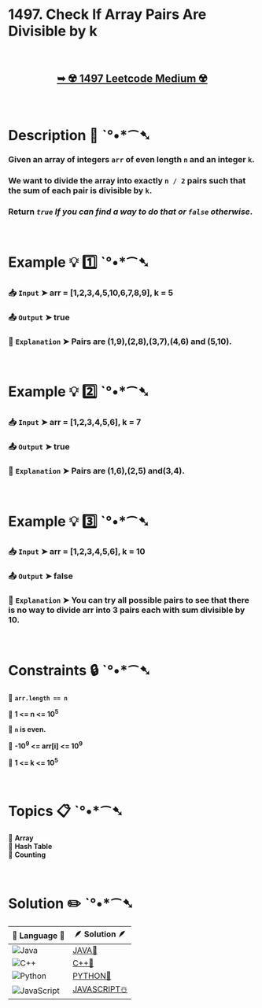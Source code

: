 # 1497. Check If Array Pairs Are Divisible by k

</br>

<h2 align="center"> 

<a href="https://leetcode.com/problems/check-if-array-pairs-are-divisible-by-k/description/?envType=daily-question&envId=2024-10-01"><strong>➥ ☢️ 1497 Leetcode Medium ☢️ </strong></a>
</h2>

</br>

# Description 📜 ˋ°•*⁀➷

### Given an array of integers `arr` of even length `n` and an integer `k`.

### We want to divide the array into exactly `n / 2` pairs such that the sum of each pair is divisible by `k`.

### Return *`true` If you can find a way to do that or `false` otherwise*.

</br>

# Example 💡 1️⃣ ˋ°•*⁀➷

  ### 📥 `Input`  ➤ arr = [1,2,3,4,5,10,6,7,8,9], k = 5

  ### 📤 `Output`  ➤ true

  ### 🔦 `Explanation`  ➤ Pairs are (1,9),(2,8),(3,7),(4,6) and (5,10).

</br>

# Example 💡 2️⃣ ˋ°•*⁀➷

  ### 📥 `Input` ➤ arr = [1,2,3,4,5,6], k = 7

  ### 📤 `Output`  ➤ true

  ### 🔦 `Explanation` ➤ Pairs are (1,6),(2,5) and(3,4).


</br>

# Example 💡 3️⃣ ˋ°•*⁀➷

  ### 📥 `Input` ➤ arr = [1,2,3,4,5,6], k = 10

  ### 📤 `Output`  ➤ false

  ### 🔦 `Explanation`  ➤ You can try all possible pairs to see that there is no way to divide arr into 3 pairs each with sum divisible by 10.

</br>

# Constraints 🔒 ˋ°•*⁀➷

🔹 **`arr.length == n`** </br>

🔹 **1 <= n <= 10<sup>5</sup>** </br>

🔹 **`n` is even.** </br>

🔹 **-10<sup>9</sup> <= arr[i] <= 10<sup>9</sup>** </br>

🔹 **1 <= k <= 10<sup>5</sup>** </br>

</br>

# Topics 📋 ˋ°•*⁀➷

🔸 **Array**  </br>
🔸 **Hash Table**  </br>
🔸 **Counting**  </br>

</br>

# Solution ✏️ ˋ°•*⁀➷

| 📒 Language 📒  | 🪶 Solution 🪶 |
| ------------- | ------------- |
|  ![Java](https://img.shields.io/badge/java-%23ED8B00.svg?style=for-the-badge&logo=openjdk&logoColor=white)  | [JAVA🍁](https://github.com/Prakhar-002/LEETCODE/blob/main/%F0%9F%93%9C%20Daily%20Challange%20%F0%9F%92%A1/10%20October%20%F0%9F%AA%94%202024/01%20-%2010%20-%202024%20---%201497.%20Check%20If%20Array%20Pairs%20Are%20Divisible%20by%20k%20%E2%98%83%EF%B8%8F%20%F0%9F%8D%81%20%F0%9F%8D%B0%20%F0%9F%8E%B2/%F0%9F%8D%81JAVA%20-%201497.%20Check%20If%20Array%20Pairs%20Are%20Divisible%20by%20k.java) |
|  ![C++](https://img.shields.io/badge/c++-%2300599C.svg?style=for-the-badge&logo=c%2B%2B&logoColor=white)  | [C++🎲](https://github.com/Prakhar-002/LEETCODE/blob/main/%F0%9F%93%9C%20Daily%20Challange%20%F0%9F%92%A1/10%20October%20%F0%9F%AA%94%202024/01%20-%2010%20-%202024%20---%201497.%20Check%20If%20Array%20Pairs%20Are%20Divisible%20by%20k%20%E2%98%83%EF%B8%8F%20%F0%9F%8D%81%20%F0%9F%8D%B0%20%F0%9F%8E%B2/%F0%9F%8E%B2CPP%20-%201497.%20Check%20If%20Array%20Pairs%20Are%20Divisible%20by%20k.cpp)  |
|  ![Python](https://img.shields.io/badge/python-3670A0?style=for-the-badge&logo=python&logoColor=ffdd54)    | [PYTHON🍰](https://github.com/Prakhar-002/LEETCODE/blob/main/%F0%9F%93%9C%20Daily%20Challange%20%F0%9F%92%A1/10%20October%20%F0%9F%AA%94%202024/01%20-%2010%20-%202024%20---%201497.%20Check%20If%20Array%20Pairs%20Are%20Divisible%20by%20k%20%E2%98%83%EF%B8%8F%20%F0%9F%8D%81%20%F0%9F%8D%B0%20%F0%9F%8E%B2/%F0%9F%8D%B0PYTHON%20-%201497.%20Check%20If%20Array%20Pairs%20Are%20Divisible%20by%20k.py) |
| ![JavaScript](https://img.shields.io/badge/javascript-%23323330.svg?style=for-the-badge&logo=javascript&logoColor=%23F7DF1E)   | [JAVASCRIPT☃️](https://github.com/Prakhar-002/LEETCODE/blob/main/%F0%9F%93%9C%20Daily%20Challange%20%F0%9F%92%A1/10%20October%20%F0%9F%AA%94%202024/01%20-%2010%20-%202024%20---%201497.%20Check%20If%20Array%20Pairs%20Are%20Divisible%20by%20k%20%E2%98%83%EF%B8%8F%20%F0%9F%8D%81%20%F0%9F%8D%B0%20%F0%9F%8E%B2/%E2%98%83%EF%B8%8FJAVASCRIPT%20-%201497.%20Check%20If%20Array%20Pairs%20Are%20Divisible%20by%20k.js) |

